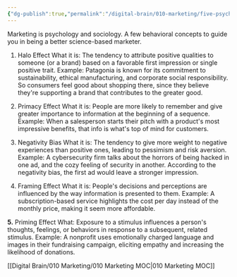 ```yaml
---
{"dg-publish":true,"permalink":"/digital-brain/010-marketing/five-psychological-principles/"}
---
```


Marketing is psychology and sociology. A few behavioral concepts to guide you in being a better science-based marketer.

1. Halo Effect
What it is: The tendency to attribute positive qualities to someone (or a brand) based on a favorable first impression or single positive trait.
Example: Patagonia is known for its commitment to sustainability, ethical manufacturing, and corporate social responsibility. So consumers feel good about shopping there, since they believe they're supporting a brand that contributes to the greater good.

2. Primacy Effect
What it is: People are more likely to remember and give greater importance to information at the beginning of a sequence.
Example: When a salesperson starts their pitch with a product's most impressive benefits, that info is what's top of mind for customers.

3. Negativity Bias
What it is: The tendency to give more weight to negative experiences than positive ones, leading to pessimism and risk aversion.
Example: A cybersecurity firm talks about the horrors of being hacked in one ad, and the cozy feeling of security in another. According to the negativity bias, the first ad would leave a stronger impression.

4. Framing Effect
What it is: People's decisions and perceptions are influenced by the way information is presented to them.
Example: A subscription-based service highlights the cost per day instead of the monthly price, making it seem more affordable.

**5.** Priming Effect
What: Exposure to a stimulus influences a person's thoughts, feelings, or behaviors in response to a subsequent, related stimulus.
Example: A nonprofit uses emotionally charged language and images in their fundraising campaign, eliciting empathy and increasing the likelihood of donations.

[[Digital Brain/010 Marketing/010 Marketing MOC\|010 Marketing MOC]]